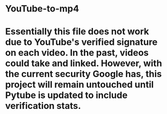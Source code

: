 # YouTube-to-mp4

# Essentially this file does not work due to YouTube's verified signature on each video. In the past, videos could take and linked. However, with the current security Google has, this project will remain untouched until Pytube is updated to include verification stats.
